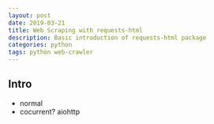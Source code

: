 ```yaml
---
layout: post
date: 2019-03-21
title: Web Scraping with requests-html
description: Basic introduction of requests-html package
categories: python
tags: python web-crawler
---
```


## Intro
- normal
- cocurrent? aiohttp
